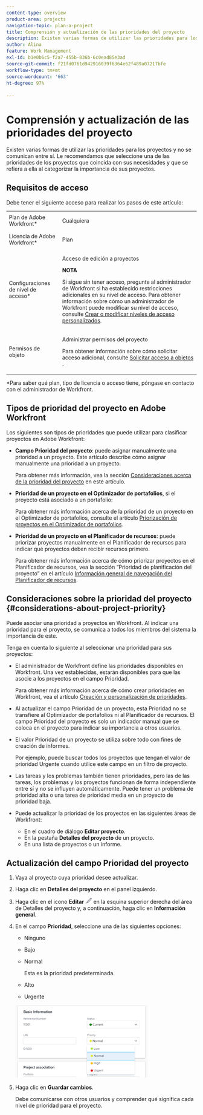 ```yaml
---
content-type: overview
product-area: projects
navigation-topic: plan-a-project
title: Comprensión y actualización de las prioridades del proyecto
description: Existen varias formas de utilizar las prioridades para los proyectos y no se comunican entre sí. Le recomendamos que seleccione una de las prioridades de los proyectos que coincida con sus necesidades y que se refiera a ella al categorizar la importancia de sus proyectos.
author: Alina
feature: Work Management
exl-id: b1e0b6c5-f2a7-455b-836b-6c0ead85e3ad
source-git-commit: f21fd0761d942916039f6364e62f489a07217bfe
workflow-type: tm+mt
source-wordcount: '663'
ht-degree: 97%

---
```


# Comprensión y actualización de las prioridades del proyecto

Existen varias formas de utilizar las prioridades para los proyectos y no se comunican entre sí. Le recomendamos que seleccione una de las prioridades de los proyectos que coincida con sus necesidades y que se refiera a ella al categorizar la importancia de sus proyectos.

## Requisitos de acceso

<!--drafted for P&P:

<table style="table-layout:auto"> 
 <col> 
 <col> 
 <tbody> 
  <tr> 
   <td role="rowheader">Adobe Workfront plan*</td> 
   <td> <p>Any</p> </td> 
  </tr> 
  <tr> 
   <td role="rowheader">Adobe Workfront license*</td> 
   <td> <p>Current license: Standard </p>
   Or
   <p>Legacy license: Plan </p> </td> 
  </tr> 
  <tr> 
   <td role="rowheader">Access level configurations*</td> 
   <td> <p>Edit access to Projects</p> <p><b>NOTE</b> 
   
   If you still don't have access, ask your Workfront administrator if they set additional restrictions in your access level. For information on how a Workfront administrator can modify your access level, see <a href="../../../administration-and-setup/add-users/configure-and-grant-access/create-modify-access-levels.md" class="MCXref xref">Create or modify custom access levels</a>.</p> </td> 
  </tr> 
  <tr> 
   <td role="rowheader">Object permissions</td> 
   <td> <p>Manage permissions to the project</p> <p>For information on requesting additional access, see <a href="../../../workfront-basics/grant-and-request-access-to-objects/request-access.md" class="MCXref xref">Request access to objects </a>.</p> </td> 
  </tr> 
 </tbody> 
</table>
-->
Debe tener el siguiente acceso para realizar los pasos de este artículo:

<table style="table-layout:auto"> 
 <col> 
 <col> 
 <tbody> 
  <tr> 
   <td role="rowheader">Plan de Adobe Workfront*</td> 
   <td> <p>Cualquiera</p> </td> 
  </tr> 
  <tr> 
   <td role="rowheader">Licencia de Adobe Workfront*</td> 
   <td> <p>Plan </p> </td> 
  </tr> 
  <tr> 
   <td role="rowheader">Configuraciones de nivel de acceso*</td> 
   <td> <p>Acceso de edición a proyectos</p> <p><b>NOTA</b>

Si sigue sin tener acceso, pregunte al administrador de Workfront si ha establecido restricciones adicionales en su nivel de acceso. Para obtener información sobre cómo un administrador de Workfront puede modificar su nivel de acceso, consulte <a href="../../../administration-and-setup/add-users/configure-and-grant-access/create-modify-access-levels.md" class="MCXref xref">Crear o modificar niveles de acceso personalizados</a>.</p> </td>
</tr> 
  <tr> 
   <td role="rowheader">Permisos de objeto</td> 
   <td> <p>Administrar permisos del proyecto</p> <p>Para obtener información sobre cómo solicitar acceso adicional, consulte <a href="../../../workfront-basics/grant-and-request-access-to-objects/request-access.md" class="MCXref xref">Solicitar acceso a objetos </a>.</p> </td> 
  </tr> 
 </tbody> 
</table>

&#42;Para saber qué plan, tipo de licencia o acceso tiene, póngase en contacto con el administrador de Workfront.

## Tipos de prioridad del proyecto en Adobe Workfront

Los siguientes son tipos de prioridades que puede utilizar para clasificar proyectos en Adobe Workfront:

* **Campo Prioridad del proyecto**: puede asignar manualmente una prioridad a un proyecto. Este artículo describe cómo asignar manualmente una prioridad a un proyecto.

  Para obtener más información, vea la sección [Consideraciones acerca de la prioridad del proyecto](#considerations-about-project-priority) en este artículo.

* **Prioridad de un proyecto en el Optimizador de portafolios**, si el proyecto está asociado a un portafolio:

  Para obtener más información acerca de la prioridad de un proyecto en el Optimizador de portafolios, consulte el artículo [Priorización de proyectos en el Optimizador de portafolios](../../../manage-work/portfolios/portfolio-optimizer/prioritize-projects-in-portfolio-optimizer.md).

* **Prioridad de un proyecto en el Planificador de recursos**: puede priorizar proyectos manualmente en el Planificador de recursos para indicar qué proyectos deben recibir recursos primero.

  Para obtener más información acerca de cómo priorizar proyectos en el Planificador de recursos, vea la sección “Prioridad de planificación del proyecto” en el artículo [Información general de navegación del Planificador de recursos](../../../resource-mgmt/resource-planning/resource-planner-navigation.md).

## Consideraciones sobre la prioridad del proyecto {#considerations-about-project-priority}

Puede asociar una prioridad a proyectos en Workfront. Al indicar una prioridad para el proyecto, se comunica a todos los miembros del sistema la importancia de este.

Tenga en cuenta lo siguiente al seleccionar una prioridad para sus proyectos:

* El administrador de Workfront define las prioridades disponibles en Workfront. Una vez establecidas, estarán disponibles para que las asocie a los proyectos en el campo Prioridad.

  Para obtener más información acerca de cómo crear prioridades en Workfront, vea el artículo [Creación y personalización de prioridades](../../../administration-and-setup/customize-workfront/creating-custom-status-and-priority-labels/create-customize-priorities.md).

* Al actualizar el campo Prioridad de un proyecto, esta Prioridad no se transfiere al Optimizador de portafolios ni al Planificador de recursos. El campo Prioridad del proyecto es solo un indicador manual que se coloca en el proyecto para indicar su importancia a otros usuarios.
* El valor Prioridad de un proyecto se utiliza sobre todo con fines de creación de informes.

  Por ejemplo, puede buscar todos los proyectos que tengan el valor de prioridad Urgente cuando utilice este campo en un filtro de proyecto.
* Las tareas y los problemas también tienen prioridades, pero las de las tareas, los problemas y los proyectos funcionan de forma independiente entre sí y no se influyen automáticamente. Puede tener un problema de prioridad alta o una tarea de prioridad media en un proyecto de prioridad baja.
* Puede actualizar la prioridad de los proyectos en las siguientes áreas de Workfront:

   * En el cuadro de diálogo **Editar proyecto**.
   * En la pestaña **Detalles del proyecto** de un proyecto.
   * En una lista de proyectos o un informe.

## Actualización del campo Prioridad del proyecto

1. Vaya al proyecto cuya prioridad desee actualizar.
1. Haga clic en **Detalles del proyecto** en el panel izquierdo.
1. Haga clic en el icono **Editar** ![Editar icono](assets/qs-edit-icon.png) en la esquina superior derecha del área de Detalles del proyecto y, a continuación, haga clic en **Información general**.

1. En el campo **Prioridad**, seleccione una de las siguientes opciones:

   * Ninguno
   * Bajo
   * Normal

     Esta es la prioridad predeterminada.

   * Alto
   * Urgente

   ![](assets/project-priority-picker-list-on-project-details-nwe-350x192.png)

1. Haga clic en **Guardar cambios**.

   Debe comunicarse con otros usuarios y comprender qué significa cada nivel de prioridad para el proyecto.
